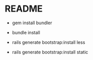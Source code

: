 # README

* gem install bundler

* bundle install

* rails generate bootstrap:install less 

* rails generate bootstrap:install static
